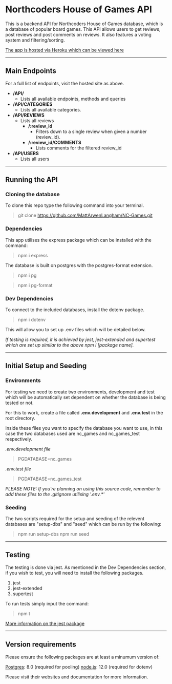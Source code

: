 # Northcoders House of Games API

This is a backend API for Northcoders House of Games database, which is a database of popular board games. This API allows users to get reviews, post reviews and post comments on reviews. 
It also features a voting system and filtering/sorting.

[The app is hosted via Heroku which can be viewed here](https://matts-nc-games.herokuapp.com/API/)

---
## Main Endpoints

For a full list of endpoints, visit the hosted site as above. 

- **/API/**
    - Lists all available endpoints, methods and queries
- **/API/CATEGORIES**
    - Lists all available categories.
- **/API/REVIEWS**
    - Lists all reviews
        - **/:review_id**
            - Filters down to a single review when given a number (review_id).
        - **/:review_id/COMMENTS**
            - Lists comments for the filtered review_id
- **/API/USERS**
    - Lists all users

---
## Running the API

### Cloning the database

To clone this repo type the following command into your terminal.
> git clone https://github.com/MattArwenLangham/NC-Games.git

### Dependencies

This app utilises the express package which can be installed with the command:

> npm i express

The database is built on postgres with the postgres-format extension.

> npm i pg

> npm i pg-format

### Dev Dependencies

To connect to the included databases, install the dotenv package.

> npm i dotenv

This will allow you to set up .env files which will be detailed below.

*If testing is required, it is achieved by jest, jest-extended and supertest which are set up similar to the above npm i [package name].*

---
## Initial Setup and Seeding

### Environments

For testing we need to create two environments, development and test which will be automatically set dependent on whether the database is being tested or not.

For this to work, create a file called **.env.development** and **.env.test** in the root directory. 

Inside these files you want to specify the database you want to use, in this case the two databases used are nc_games and nc_games_test respectively.

*.env.development file*
> PGDATABASE=nc_games

*.env.test file*
> PGDATABASE=nc_games_test

*PLEASE NOTE: If you're planning on using this source code, remember to add these files to the .gitignore utilising '.env.\*'*

### Seeding
The two scripts required for the setup and seeding of the relevent databases are "setup-dbs" and "seed" which can be run by the following:

> npm run setup-dbs
> npm run seed

---
## Testing
The testing is done via jest. As mentioned in the Dev Dependencies section, if you wish to test, you will need to install the following packages.
1. jest
2. jest-extended
3. supertest

To run tests simply input the command:

> npm t

[More information on the jest package](https://jestjs.io/docs/getting-started)

---
## Version requirements
Please ensure the following packages are at least a minumum version of:

[Postgres](https://www.postgresql.org/):   8.0   (required for pooling)
[node.js](https://nodejs.org/en/):    12.0  (required for dotenv)

Please visit their websites and documentation for more information.